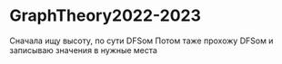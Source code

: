 # GraphTheory2022-2023

Сначала ищу высоту, по сути DFSом
Потом таже прохожу DFSом и записываю значения в нужные места

